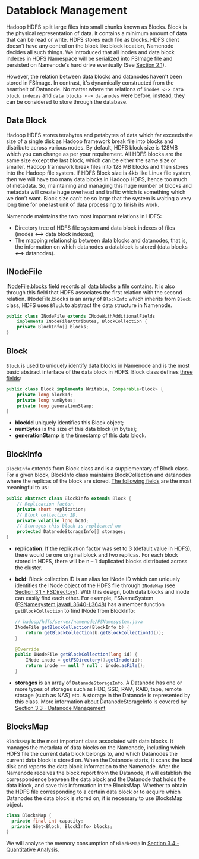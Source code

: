 # Datablock Management

Hadoop HDFS split large files into small chunks known as Blocks. Block is the physical representation of data. It contains a minimum amount of data that can be read or write. HDFS stores each file as blocks. HDFS client doesn’t have any control on the block like block location, Namenode decides all such things. We introduced that all inodes and data block indexes in HDFS Namespace will be serialized into FSImage file and persisted on Namenode's hard drive eventually (See [Section 2.1](https://dsl-umd.github.io/docs/intro/hdfs.html#persistence)). 


However, the relation between data blocks and datanodes haven't been stored in FSImage. In contrast, it's dynamically constructed from the heartbelt of Datanode. No matter where the relations of `inodes <-> data block indexes` and `data blocks <-> datanodes` were before, instead, they can be considered to store through the database.

## Data Block

Hadoop HDFS stores terabytes and petabytes of data which far exceeds the size of a single disk as Hadoop framework break file into blocks and distribute across various nodes. By default, HDFS block size is 128MB which you can change as per your requirement. All HDFS blocks are the same size except the last block, which can be either the same size or smaller. Hadoop framework break files into 128 MB blocks and then stores into the Hadoop file system.  If HDFS Block size is 4kb like Linux file system, then we will have too many data blocks in Hadoop HDFS, hence too much of metadata. So, maintaining and managing this huge number of blocks and metadata will create huge overhead and traffic which is something which we don’t want. Block size can’t be so large that the system is waiting a very long time for one last unit of data processing to finish its work.

Namenode maintains the two most important relations in HDFS:

- Directory tree of HDFS file system and data block indexes of files (inodes **<-->** data block indexes);
- The mapping relationship between data blocks and datanodes, that is, the information on which datanodes a datablock is stored (data blocks **<-->** datanodes).

## INodeFile

[INodeFile.blocks](https://github.com/DSL-UMD/hadoop-calvin/blob/calvin/hadoop-hdfs-project/hadoop-hdfs/src/main/java/org/apache/hadoop/hdfs/server/namenode/INodeFile.java#L251) field records all data blocks a file contains. It is also through this field that HDFS associates the first relation with the second relation. INodeFile.blocks is an array of `BlockInfo` which inherits from `Block` class, HDFS uses `Block` to abstract the data structure in Namenode.

```java
public class INodeFile extends INodeWithAdditionalFields
    implements INodeFileAttributes, BlockCollection {
    private BlockInfo[] blocks;
}
```


## Block

`Block` is used to uniquely identify data blocks in Namenode and is the most basic abstract interface of the data block in HDFS. Block class defines [three fields](https://github.com/DSL-UMD/hadoop-calvin/blob/c337680e23ded375df17c09a878f719102a47773/hadoop-hdfs-project/hadoop-hdfs-client/src/main/java/org/apache/hadoop/hdfs/protocol/Block.java#L92-L94):

```java
public class Block implements Writable, Comparable<Block> {
    private long blockId;
    private long numBytes;
    private long generationStamp;
}
```

- **blockId** uniquely identifies this Block object;
- **numBytes** is the size of this data block (in bytes);
- **generationStamp** is the timestamp of this data block.

## BlockInfo

`BlockInfo` extends from Block class and is a supplementary of Block class. For a given block, BlockInfo class maintains BlockCollection and datanodes
where the replicas of the block are stored. [The following fields](https://github.com/DSL-UMD/hadoop-calvin/blob/c337680e23ded375df17c09a878f719102a47773/hadoop-hdfs-project/hadoop-hdfs/src/main/java/org/apache/hadoop/hdfs/server/blockmanagement/BlockInfo.java#L41-L64) are the most meaningful to us:

```java
public abstract class BlockInfo extends Block {
    // Replication factor.
    private short replication;
    // Block collection ID.
    private volatile long bcId;
    // Storages this block is replicated on
    protected DatanodeStorageInfo[] storages;
}
```

- **replication**: If the replication factor was set to 3 (default value in HDFS), there would be one original block and two replicas. For each block stored in HDFS, there will be n – 1 duplicated blocks distributed across the cluster.
- **bcId**: Block collection ID is an alias for INode ID which can uniquely identifies the INode object of the HDFS file through `INodeMap` (see [Section 3.1 - FSDirectory](https://dsl-umd.github.io/docs/metadata/namespace/index.html#fsdirectory)). With this design, both data blocks and inode can easily find each other. For example, FSNameSystem ([FSNamesystem.java#L3640-L3648](https://github.com/DSL-UMD/hadoop-calvin/blob/88528d2ef1ac4926c7716d35ad6c7cd3aa2bc5f0/hadoop-hdfs-project/hadoop-hdfs/src/main/java/org/apache/hadoop/hdfs/server/namenode/FSNamesystem.java#L3640-L3648)) has a member function `getBlockCollection` to find INode from BlockInfo:

    ```java
    // hadoop/hdfs/server/namenode/FSNamesystem.java
    INodeFile getBlockCollection(BlockInfo b) {
        return getBlockCollection(b.getBlockCollectionId());
    }

    @Override
    public INodeFile getBlockCollection(long id) {
        INode inode = getFSDirectory().getInode(id);
        return inode == null ? null : inode.asFile();
    }
    ```

- **storages** is an array of `DatanodeStorageInfo`. A Datanode has one or more types of storages such as HDD, SSD, RAM, RAID, tape, remote storage (such
as NAS) etc. A storage in the Datanode is represented by this class. More information about DatanodeStorageInfo is covered by [Section 3.3 - Datanode Management](https://dsl-umd.github.io/docs/metadata/datenode/index.html)

## BlocksMap

`BlocksMap` is the most important class associated with data blocks. It manages the metadata of data blocks on the Namenode, including which HDFS file the current data block belongs to, and which Datanodes the current data block is stored on. When the Datanode starts, it scans the local disk and reports the data block information to the Namenode. After the Namenode receives the block report from the Datanode, it will establish the correspondence between the data block and the Datanode that holds the data block, and save this information in the BlocksMap. Whether to obtain the HDFS file corresponding to a certain data block or to acquire which Datanodes the data block is stored on, it is necessary to use BlocksMap object.

```java
class BlocksMap {
  private final int capacity;
  private GSet<Block, BlockInfo> blocks;
}
```

We will analyse the memory consumption of `BlocksMap` in [Section 3.4 - Quantitative Analysis](https://dsl-umd.github.io/docs/analysis.html).